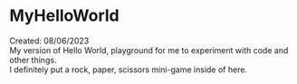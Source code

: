 # MyHelloWorld
Created: 08/06/2023</br>
My version of Hello World, playground for me to experiment with code and other things.</br>
I definitely put a rock, paper, scissors mini-game inside of here.
